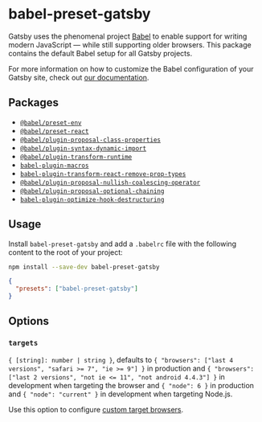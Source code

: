 # babel-preset-gatsby

Gatsby uses the phenomenal project [Babel](https://babeljs.io/) to enable support for writing modern JavaScript — while still supporting older browsers. This package contains the default Babel setup for all Gatsby projects.

For more information on how to customize the Babel configuration of your Gatsby site, check out [our documentation](https://www.gatsbyjs.org/docs/babel/).

## Packages

- [`@babel/preset-env`](https://babeljs.io/docs/en/babel-preset-env)
- [`@babel/preset-react`](https://babeljs.io/docs/en/babel-preset-react)
- [`@babel/plugin-proposal-class-properties`](https://babeljs.io/docs/en/babel-plugin-proposal-class-properties)
- [`@babel/plugin-syntax-dynamic-import`](https://babeljs.io/docs/en/babel-plugin-syntax-dynamic-import)
- [`@babel/plugin-transform-runtime`](https://babeljs.io/docs/en/babel-plugin-transform-runtime#docsNav)
- [`babel-plugin-macros`](https://github.com/kentcdodds/babel-plugin-macros)
- [`babel-plugin-transform-react-remove-prop-types`](https://github.com/oliviertassinari/babel-plugin-transform-react-remove-prop-types)
- [`@babel/plugin-proposal-nullish-coalescing-operator`](https://babeljs.io/docs/en/babel-plugin-proposal-nullish-coalescing-operator)
- [`@babel/plugin-proposal-optional-chaining`](https://babeljs.io/docs/en/babel-plugin-proposal-optional-chaining)
- [`babel-plugin-optimize-hook-destructuring`](https://www.github.com/gatsbyjs/gatsby/packages/babel-plugin-optimize-hook-destructring)

## Usage

Install `babel-preset-gatsby` and add a `.babelrc` file with the following content to the root of your project:

```bash
npm install --save-dev babel-preset-gatsby
```

```json
{
  "presets": ["babel-preset-gatsby"]
}
```

## Options

### `targets`

`{ [string]: number | string }`, defaults to `{ "browsers": ["last 4 versions", "safari >= 7", "ie >= 9"] }` in production and `{ "browsers": ["last 2 versions", "not ie <= 11", "not android 4.4.3"] }` in development when targeting the browser and `{ "node": 6 }` in production and `{ "node": "current" }` in development when targeting Node.js.

Use this option to configure [custom target browsers](https://www.gatsbyjs.org/docs/babel/).
